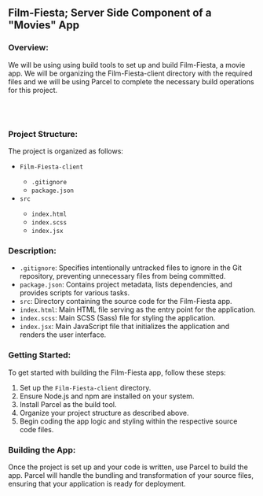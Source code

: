 <h2>Film-Fiesta; Server Side Component of a "Movies" App</h2>

<h3>Overview:</h3>
<p>We will be using using build tools to set up and build Film-Fiesta, a movie app.
We will be organizing the Film-Fiesta-client directory with the required files and we will be using Parcel to complete the necessary build operations for this project.</p>
<br><br>

<h3>Project Structure:</h3>
<p>The project is organized as follows:</p>
<ul>
    <li><code>Film-Fiesta-client</code></li>
    <ul>
        <li><code>.gitignore</code></li>
        <li><code>package.json</code></li>
    </ul>
    <li><code>src</code></li>
    <ul>
        <li><code>index.html</code></li>
        <li><code>index.scss</code></li>
        <li><code>index.jsx</code></li>
    </ul>
</ul>

<h3>Description:</h3>
<ul>
    <li><code>.gitignore</code>: Specifies intentionally untracked files to ignore in the Git repository, preventing unnecessary files from being committed.</li>
    <li><code>package.json</code>: Contains project metadata, lists dependencies, and provides scripts for various tasks.</li>
    <li><code>src</code>: Directory containing the source code for the Film-Fiesta app.</li>
    <li><code>index.html</code>: Main HTML file serving as the entry point for the application.</li>
    <li><code>index.scss</code>: Main SCSS (Sass) file for styling the application.</li>
    <li><code>index.jsx</code>: Main JavaScript file that initializes the application and renders the user interface.</li>
</ul>

<h3>Getting Started:</h3>
<p>To get started with building the Film-Fiesta app, follow these steps:</p>
<ol>
    <li>Set up the <code>Film-Fiesta-client</code> directory.</li>
    <li>Ensure Node.js and npm are installed on your system.</li>
    <li>Install Parcel as the build tool.</li>
    <li>Organize your project structure as described above.</li>
    <li>Begin coding the app logic and styling within the respective source code files.</li>
</ol>

<h3>Building the App:</h3>
<p>Once the project is set up and your code is written, use Parcel to build the app. Parcel will handle the bundling and transformation of your source files, ensuring that your application is ready for deployment.</p>
